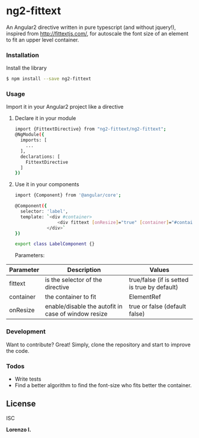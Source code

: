 # ng2-fittext

An Angular2 directive written in pure typescript (and without jquery!), inspired from http://fittextjs.com/, for autoscale the font size of an element to fit an upper level container.

### Installation

Install the library
```sh
$ npm install --save ng2-fittext
```

### Usage

Import it in your Angular2 project like a directive

1) Declare it in your module
    ```sh
    import {FittextDirective} from "ng2-fittext/ng2-fittext";
    @NgModule({
      imports: [
        ...
      ],
      declarations: [
        FittextDirective
      ]
    })
    
    ```
    
1) Use it in your components
    ```sh
   import {Component} from '@angular/core';
   
    @Component({
      selector: 'label',
      template: `<div #container>
                    <div fittext [onResize]="true" [container]="#container">Bla bla bla...</div>
                </div>`
    })
    
    export class LabelComponent {}

    ```

   Parameters:
    
  | Parameter | Description | Values |
  | --- | --- | --- |
  | fittext | is the selector of the directive | true/false (if is setted is true by default)
  | container | the container to fit | ElementRef
  | onResize | enable/disable the autofit in case of window resize | true or false (default false)



### Development

Want to contribute? Great!
Simply, clone the repository and start to improve the code.

### Todos

 - Write tests
 - Find a better algorithm to find the font-size who fits better the container.

License
----

ISC


**Lorenzo I.**
  
